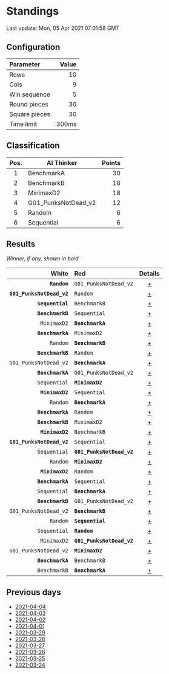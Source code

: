 # Standings

Last update: Mon, 05 Apr 2021 07:01:58 GMT

## Configuration

| Parameter      | Value             |
|:-------------- | ----------------: |
| Rows          | 10        |
| Cols          | 9        |
| Win sequence  | 5 |
| Round pieces  | 30  |
| Square pieces | 30 |
| Time limit    | 300ms     |

## Classification

| Pos. | AI Thinker | Points |
|:----:| ---------- | -----: |
| 1 | BenchmarkA | 30 |
| 2 | BenchmarkB | 18 |
| 3 | MinimaxD2 | 18 |
| 4 | G01_PunksNotDead_v2 | 12 |
| 5 | Random | 6 |
| 6 | Sequential | 6 |

## Results

_Winner, if any, shown in bold_

| White |   Red   | Details |
| -----:|:------- | :-----: |
| **`Random`** | `G01_PunksNotDead_v2` | [+](results/RandomvsG01_PunksNotDead_v2.txt) |
| **`G01_PunksNotDead_v2`** | `Random` | [+](results/G01_PunksNotDead_v2vsRandom.txt) |
| **`Sequential`** | `BenchmarkB` | [+](results/SequentialvsBenchmarkB.txt) |
| **`BenchmarkB`** | `Sequential` | [+](results/BenchmarkBvsSequential.txt) |
| `MinimaxD2` | **`BenchmarkA`** | [+](results/MinimaxD2vsBenchmarkA.txt) |
| **`BenchmarkA`** | `MinimaxD2` | [+](results/BenchmarkAvsMinimaxD2.txt) |
| `Random` | **`BenchmarkB`** | [+](results/RandomvsBenchmarkB.txt) |
| **`BenchmarkB`** | `Random` | [+](results/BenchmarkBvsRandom.txt) |
| `G01_PunksNotDead_v2` | **`BenchmarkA`** | [+](results/G01_PunksNotDead_v2vsBenchmarkA.txt) |
| **`BenchmarkA`** | `G01_PunksNotDead_v2` | [+](results/BenchmarkAvsG01_PunksNotDead_v2.txt) |
| `Sequential` | **`MinimaxD2`** | [+](results/SequentialvsMinimaxD2.txt) |
| **`MinimaxD2`** | `Sequential` | [+](results/MinimaxD2vsSequential.txt) |
| `Random` | **`BenchmarkA`** | [+](results/RandomvsBenchmarkA.txt) |
| **`BenchmarkA`** | `Random` | [+](results/BenchmarkAvsRandom.txt) |
| **`BenchmarkB`** | `MinimaxD2` | [+](results/BenchmarkBvsMinimaxD2.txt) |
| **`MinimaxD2`** | `BenchmarkB` | [+](results/MinimaxD2vsBenchmarkB.txt) |
| **`G01_PunksNotDead_v2`** | `Sequential` | [+](results/G01_PunksNotDead_v2vsSequential.txt) |
| `Sequential` | **`G01_PunksNotDead_v2`** | [+](results/SequentialvsG01_PunksNotDead_v2.txt) |
| `Random` | **`MinimaxD2`** | [+](results/RandomvsMinimaxD2.txt) |
| **`MinimaxD2`** | `Random` | [+](results/MinimaxD2vsRandom.txt) |
| **`BenchmarkA`** | `Sequential` | [+](results/BenchmarkAvsSequential.txt) |
| `Sequential` | **`BenchmarkA`** | [+](results/SequentialvsBenchmarkA.txt) |
| **`BenchmarkB`** | `G01_PunksNotDead_v2` | [+](results/BenchmarkBvsG01_PunksNotDead_v2.txt) |
| `G01_PunksNotDead_v2` | **`BenchmarkB`** | [+](results/G01_PunksNotDead_v2vsBenchmarkB.txt) |
| `Random` | **`Sequential`** | [+](results/RandomvsSequential.txt) |
| `Sequential` | **`Random`** | [+](results/SequentialvsRandom.txt) |
| `MinimaxD2` | **`G01_PunksNotDead_v2`** | [+](results/MinimaxD2vsG01_PunksNotDead_v2.txt) |
| `G01_PunksNotDead_v2` | **`MinimaxD2`** | [+](results/G01_PunksNotDead_v2vsMinimaxD2.txt) |
| **`BenchmarkA`** | `BenchmarkB` | [+](results/BenchmarkAvsBenchmarkB.txt) |
| `BenchmarkB` | **`BenchmarkA`** | [+](results/BenchmarkBvsBenchmarkA.txt) |

## Previous days

* [2021-04-04](../2021-04-04/standings.md)
* [2021-04-03](../2021-04-03/standings.md)
* [2021-04-02](../2021-04-02/standings.md)
* [2021-04-01](../2021-04-01/standings.md)
* [2021-03-29](../2021-03-29/standings.md)
* [2021-03-28](../2021-03-28/standings.md)
* [2021-03-27](../2021-03-27/standings.md)
* [2021-03-26](../2021-03-26/standings.md)
* [2021-03-25](../2021-03-25/standings.md)
* [2021-03-24](../2021-03-24/standings.md)
